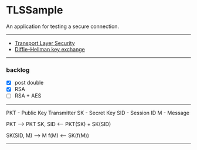 # TLSSample
An application for testing a secure connection.

---

- [Transport Layer Security](https://en.wikipedia.org/wiki/Transport_Layer_Security)
- [Diffie–Hellman key exchange](https://en.wikipedia.org/wiki/Diffie%E2%80%93Hellman_key_exchange)

---

### backlog

- [x] post double
- [x] RSA
- [ ] RSA + AES

---

PKT - Public Key Transmitter
SK - Secret Key
SID - Session ID
M - Message

PKT --> PKT
SK, SID <-- PKT(SK) + SK(SID)

SK(SID, M) --> M
f(M) <-- SK(f(M))

---
